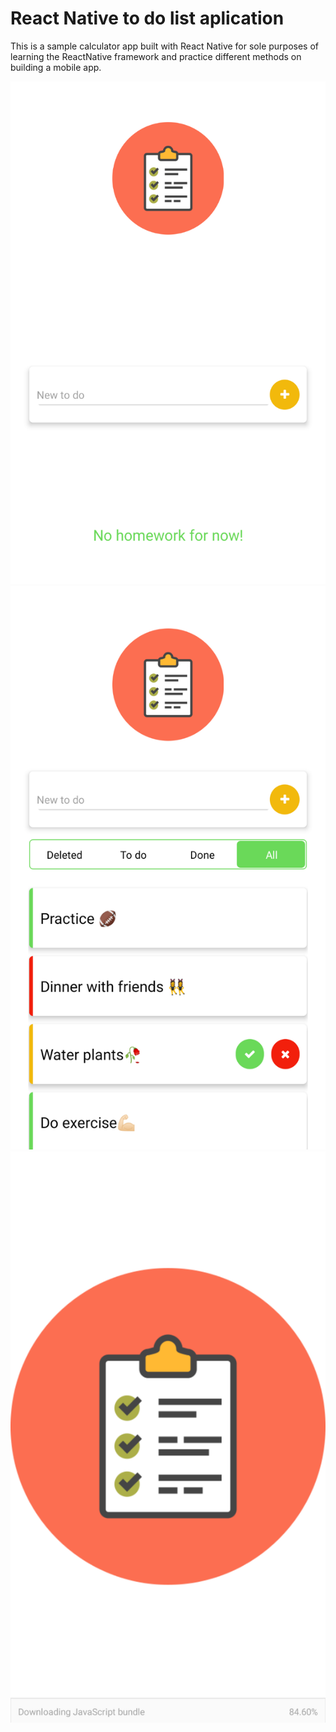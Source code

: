 # React Native to do list aplication

This is a sample calculator app built with React Native for sole purposes of learning the ReactNative framework and practice different methods on building a mobile app.

<img src="./assets/emptyList.png" alt="principal screen"/>
<img src="./assets/allTodoList.png" alt="screen all homework"/>
<img src="./assets/splashScreen.png" alt="splash screen"/>

